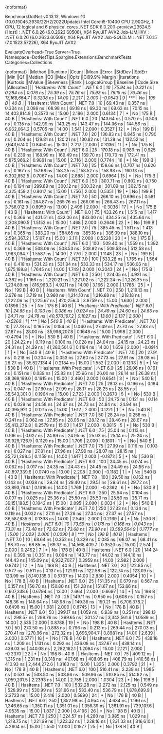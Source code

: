 {noformat}

BenchmarkDotNet v0.13.12, Windows 10 (10.0.19045.3930/22H2/2022Update)
Intel Core i5-10400 CPU 2.90GHz, 1 CPU, 12 logical and 6 physical cores
.NET SDK 8.0.200-preview.23624.5
  [Host]     : .NET 6.0.26 (6.0.2623.60508), X64 RyuJIT AVX2
  Job-IJMHXV : .NET 6.0.26 (6.0.2623.60508), X64 RyuJIT AVX2
  Job-SQLDLM : .NET 7.0.15 (7.0.1523.57226), X64 RyuJIT AVX2

EvaluateOverhead=True  Server=True  Namespace=DotNetTips.Spargine.Extensions.BenchmarkTests  
Categories=Collections  

{noformat}
||Method                     ||Runtime  ||Count ||Mean        ||Error    ||StdDev   ||StdErr   ||Min         ||Q1          ||Median      ||Q3          ||Max         ||Op/s         ||CI99.9% Margin ||Iterations ||Kurtosis ||MValue ||Skewness ||Rank ||LogicalGroup ||Baseline ||Code Size ||Allocated ||
| *'HasItems: With Count'*     | *.NET 6.0* | *10*    |    *75.94 ns* | *0.321 ns* | *0.284 ns* | *0.076 ns* |    *75.39 ns* |    *75.76 ns* |    *75.93 ns* |    *76.15 ns* |    *76.46 ns* | *13,168,664.7* |      *0.3208 ns* |      *14.00* |    *2.217* |  *2.000* |  *-0.0543* |    *9* | ***            | *No*       |     *199 B* |      *40 B* |
| 'HasItems: With Count'     | .NET 7.0 | 10    |    69.43 ns | 0.357 ns | 0.334 ns | 0.086 ns |    68.98 ns |    69.18 ns |    69.30 ns |    69.63 ns |    70.15 ns | 14,403,814.9 |      0.3573 ns |      15.00 |    2.186 |  2.000 |   0.6134 |    7 | *            | No       |     175 B |      40 B |
| 'HasItems: With Count'     | .NET 6.0 | 20    |   143.64 ns | 0.570 ns | 0.506 ns | 0.135 ns |   142.99 ns |   143.25 ns |   143.47 ns |   144.06 ns |   144.56 ns |  6,962,064.2 |      0.5705 ns |      14.00 |    1.541 |  2.000 |   0.3527 |   12 | *            | No       |     199 B |      40 B |
| 'HasItems: With Count'     | .NET 7.0 | 20    |   130.83 ns | 0.845 ns | 0.790 ns | 0.204 ns |   129.81 ns |   130.21 ns |   130.82 ns |   131.28 ns |   132.52 ns |  7,643,674.0 |      0.8450 ns |      15.00 |    2.217 |  2.000 |   0.3136 |   11 | *            | No       |     175 B |      40 B |
| 'HasItems: With Count'     | .NET 6.0 | 25    |   170.18 ns | 0.989 ns | 0.925 ns | 0.239 ns |   168.99 ns |   169.49 ns |   169.70 ns |   170.70 ns |   172.41 ns |  5,875,966.2 |      0.9891 ns |      15.00 |    2.716 |  2.000 |   0.7744 |   16 | *            | No       |     199 B |      40 B |
| 'HasItems: With Count'     | .NET 7.0 | 25    |   158.66 ns | 0.707 ns | 0.626 ns | 0.167 ns |   157.68 ns |   158.25 ns |   158.52 ns |   158.98 ns |   160.13 ns |  6,302,852.5 |      0.7067 ns |      14.00 |    2.888 |  2.000 |   0.6964 |   15 | *            | No       |     175 B |      40 B |
| 'HasItems: With Count'     | .NET 6.0 | 50    |   300.71 ns | 0.802 ns | 0.750 ns | 0.194 ns |   299.89 ns |   300.12 ns |   300.32 ns |   301.09 ns |   302.15 ns |  3,325,459.2 |      0.8017 ns |      15.00 |    1.756 |  2.000 |   0.5351 |   19 | *            | No       |     199 B |      40 B |
| 'HasItems: With Count'     | .NET 7.0 | 50    |   266.10 ns | 0.696 ns | 0.581 ns | 0.161 ns |   264.87 ns |   265.76 ns |   266.06 ns |   266.43 ns |   267.11 ns |  3,758,012.9 |      0.6959 ns |      13.00 |    2.496 |  2.000 |  -0.3036 |   17 | *            | No       |     175 B |      40 B |
| 'HasItems: With Count'     | .NET 6.0 | 75    |   433.26 ns | 1.515 ns | 1.417 ns | 0.366 ns |   431.51 ns |   432.06 ns |   433.00 ns |   434.25 ns |   435.64 ns |  2,308,090.5 |      1.5152 ns |      15.00 |    1.468 |  2.000 |   0.2646 |   22 | *            | No       |     199 B |      40 B |
| 'HasItems: With Count'     | .NET 7.0 | 75    |   385.45 ns | 1.511 ns | 1.413 ns | 0.365 ns |   383.20 ns |   384.65 ns |   385.18 ns |   386.09 ns |   388.10 ns |  2,594,367.2 |      1.5107 ns |      15.00 |    2.111 |  2.000 |   0.5228 |   20 | *            | No       |     175 B |      40 B |
| 'HasItems: With Count'     | .NET 6.0 | 100   |   509.40 ns | 1.559 ns | 1.382 ns | 0.369 ns |   508.06 ns |   508.53 ns |   508.92 ns |   509.58 ns |   512.58 ns |  1,963,094.7 |      1.5587 ns |      14.00 |    2.770 |  2.000 |   1.1148 |   23 | *            | No       |     199 B |      40 B |
| 'HasItems: With Count'     | .NET 7.0 | 100   |   533.28 ns | 1.765 ns | 1.564 ns | 0.418 ns |   531.23 ns |   531.84 ns |   533.33 ns |   534.17 ns |   536.06 ns |  1,875,189.8 |      1.7645 ns |      14.00 |    1.749 |  2.000 |   0.3043 |   24 | *            | No       |     175 B |      40 B |
| 'HasItems: With Count'     | .NET 6.0 | 250   | 1,224.05 ns | 4.921 ns | 4.362 ns | 1.166 ns | 1,220.21 ns | 1,221.02 ns | 1,222.24 ns | 1,226.35 ns | 1,234.89 ns |    816,963.3 |      4.9211 ns |      14.00 |    3.166 |  2.000 |   1.1785 |   25 | *            | No       |     199 B |      40 B |
| 'HasItems: With Count'     | .NET 7.0 | 250   | 1,219.13 ns | 3.976 ns | 3.719 ns | 0.960 ns | 1,214.10 ns | 1,216.68 ns | 1,218.18 ns | 1,222.06 ns | 1,225.67 ns |    820,256.4 |      3.9759 ns |      15.00 |    1.630 |  2.000 |   0.1896 |   25 | *            | No       |     175 B |      40 B |
| *'HasItems: With Predicate'* | *.NET 6.0* | *10*    |    *24.65 ns* | *0.103 ns* | *0.086 ns* | *0.024 ns* |    *24.49 ns* |    *24.60 ns* |    *24.65 ns* |    *24.71 ns* |    *24.78 ns* | *40,570,197.2* |      *0.1027 ns* |      *13.00* |    *2.137* |  *2.000* |  *-0.5260* |    *1* | ***            | *No*       |     *540 B* |      *40 B* |
| 'HasItems: With Predicate' | .NET 7.0 | 10    |    27.78 ns | 0.165 ns | 0.154 ns | 0.040 ns |    27.49 ns |    27.70 ns |    27.83 ns |    27.87 ns |    28.00 ns | 35,998,207.8 |      0.1648 ns |      15.00 |    1.998 |  2.000 |  -0.4794 |    5 | *            | No       |     530 B |      40 B |
| 'HasItems: With Predicate' | .NET 6.0 | 20    |    24.22 ns | 0.119 ns | 0.106 ns | 0.028 ns |    24.04 ns |    24.15 ns |    24.23 ns |    24.31 ns |    24.39 ns | 41,280,501.6 |      0.1194 ns |      14.00 |    1.659 |  2.000 |  -0.0914 |    1 | *            | No       |     540 B |      40 B |
| 'HasItems: With Predicate' | .NET 7.0 | 20    |    27.91 ns | 0.218 ns | 0.204 ns | 0.053 ns |    27.60 ns |    27.73 ns |    27.91 ns |    28.08 ns |    28.27 ns | 35,827,134.4 |      0.2184 ns |      15.00 |    1.552 |  2.000 |   0.1233 |    5 | *            | No       |     530 B |      40 B |
| 'HasItems: With Predicate' | .NET 6.0 | 25    |    26.06 ns | 0.161 ns | 0.151 ns | 0.039 ns |    25.83 ns |    25.96 ns |    26.00 ns |    26.14 ns |    26.38 ns | 38,369,169.0 |      0.1615 ns |      15.00 |    2.460 |  2.000 |   0.6541 |    3 | *            | No       |     540 B |      40 B |
| 'HasItems: With Predicate' | .NET 7.0 | 25    |    28.13 ns | 0.196 ns | 0.184 ns | 0.047 ns |    27.80 ns |    27.99 ns |    28.17 ns |    28.25 ns |    28.55 ns | 35,543,301.0 |      0.1964 ns |      15.00 |    2.723 |  2.000 |   0.2670 |    5 | *            | No       |     530 B |      40 B |
| 'HasItems: With Predicate' | .NET 6.0 | 50    |    24.75 ns | 0.121 ns | 0.114 ns | 0.029 ns |    24.58 ns |    24.67 ns |    24.73 ns |    24.84 ns |    24.94 ns | 40,395,921.0 |      0.1215 ns |      15.00 |    1.612 |  2.000 |   0.1221 |    1 | *            | No       |     540 B |      40 B |
| 'HasItems: With Predicate' | .NET 7.0 | 50    |    28.24 ns | 0.258 ns | 0.241 ns | 0.062 ns |    27.95 ns |    28.05 ns |    28.12 ns |    28.46 ns |    28.67 ns | 35,413,272.8 |      0.2579 ns |      15.00 |    1.457 |  2.000 |   0.3815 |    5 | *            | No       |     530 B |      40 B |
| 'HasItems: With Predicate' | .NET 6.0 | 75    |    25.04 ns | 0.113 ns | 0.106 ns | 0.027 ns |    24.89 ns |    24.95 ns |    25.03 ns |    25.14 ns |    25.24 ns | 39,929,726.9 |      0.1129 ns |      15.00 |    1.709 |  2.000 |   0.1801 |    1 | *            | No       |     540 B |      40 B |
| 'HasItems: With Predicate' | .NET 7.0 | 75    |    27.99 ns | 0.116 ns | 0.103 ns | 0.027 ns |    27.81 ns |    27.96 ns |    27.99 ns |    28.07 ns |    28.15 ns | 35,721,298.5 |      0.1159 ns |      14.00 |    1.917 |  2.000 |  -0.1872 |    5 | *            | No       |     530 B |      40 B |
| 'HasItems: With Predicate' | .NET 6.0 | 100   |    24.45 ns | 0.074 ns | 0.062 ns | 0.017 ns |    24.35 ns |    24.43 ns |    24.45 ns |    24.49 ns |    24.56 ns | 40,897,339.8 |      0.0740 ns |      13.00 |    2.208 |  2.000 |  -0.1182 |    1 | *            | No       |     540 B |      40 B |
| 'HasItems: With Predicate' | .NET 7.0 | 100   |    29.50 ns | 0.162 ns | 0.143 ns | 0.038 ns |    29.24 ns |    29.40 ns |    29.51 ns |    29.61 ns |    29.72 ns | 33,893,794.1 |      0.1616 ns |      14.00 |    1.768 |  2.000 |  -0.2362 |    6 | *            | No       |     530 B |      40 B |
| 'HasItems: With Predicate' | .NET 6.0 | 250   |    25.54 ns | 0.104 ns | 0.097 ns | 0.025 ns |    25.36 ns |    25.50 ns |    25.53 ns |    25.59 ns |    25.71 ns | 39,151,183.5 |      0.1042 ns |      15.00 |    2.095 |  2.000 |   0.0034 |    2 | *            | No       |     540 B |      40 B |
| 'HasItems: With Predicate' | .NET 7.0 | 250   |    27.33 ns | 0.134 ns | 0.119 ns | 0.032 ns |    27.11 ns |    27.26 ns |    27.34 ns |    27.37 ns |    27.57 ns | 36,587,635.6 |      0.1338 ns |      14.00 |    2.549 |  2.000 |   0.2169 |    4 | *            | No       |     530 B |      40 B |
| *HasItems*                   | *.NET 6.0* | *10*    |    *73.59 ns* | *0.178 ns* | *0.166 ns* | *0.043 ns* |    *73.31 ns* |    *73.48 ns* |    *73.62 ns* |    *73.68 ns* |    *73.90 ns* | *13,589,564.9* |      *0.1777 ns* |      *15.00* |    *2.029* |  *2.000* |   *0.0090* |    *8* | ***            | *No*       |     *198 B* |      *40 B* |
| HasItems                   | .NET 7.0 | 10    |    68.64 ns | 0.352 ns | 0.329 ns | 0.085 ns |    68.07 ns |    68.41 ns |    68.70 ns |    68.85 ns |    69.37 ns | 14,568,409.7 |      0.3520 ns |      15.00 |    2.574 |  2.000 |   0.2492 |    7 | *            | No       |     178 B |      40 B |
| HasItems                   | .NET 6.0 | 20    |   144.24 ns | 0.396 ns | 0.351 ns | 0.094 ns |   143.77 ns |   144.02 ns |   144.16 ns |   144.43 ns |   145.09 ns |  6,932,707.7 |      0.3959 ns |      14.00 |    2.982 |  2.000 |   0.8742 |   12 | *            | No       |     198 B |      40 B |
| HasItems                   | .NET 7.0 | 20    |   122.85 ns | 0.577 ns | 0.511 ns | 0.137 ns |   121.91 ns |   122.58 ns |   122.74 ns |   123.09 ns |   123.99 ns |  8,140,135.3 |      0.5767 ns |      14.00 |    2.830 |  2.000 |   0.4054 |   10 | *            | No       |     178 B |      40 B |
| HasItems                   | .NET 6.0 | 25    |   151.35 ns | 0.679 ns | 0.567 ns | 0.157 ns |   150.70 ns |   150.80 ns |   151.28 ns |   151.67 ns |   152.66 ns |  6,607,338.6 |      0.6794 ns |      13.00 |    2.664 |  2.000 |   0.6697 |   14 | *            | No       |     198 B |      40 B |
| HasItems                   | .NET 7.0 | 25    |   149.11 ns | 0.650 ns | 0.608 ns | 0.157 ns |   148.36 ns |   148.64 ns |   148.98 ns |   149.36 ns |   150.21 ns |  6,706,378.2 |      0.6498 ns |      15.00 |    1.981 |  2.000 |   0.6745 |   13 | *            | No       |     178 B |      40 B |
| HasItems                   | .NET 6.0 | 50    |   299.17 ns | 1.059 ns | 0.939 ns | 0.251 ns |   298.13 ns |   298.57 ns |   298.76 ns |   299.65 ns |   301.27 ns |  3,342,561.6 |      1.0589 ns |      14.00 |    2.535 |  2.000 |   0.8788 |   19 | *            | No       |     198 B |      40 B |
| HasItems                   | .NET 7.0 | 50    |   270.50 ns | 0.898 ns | 0.796 ns | 0.213 ns |   269.44 ns |   270.03 ns |   270.41 ns |   270.96 ns |   272.32 ns |  3,696,904.7 |      0.8981 ns |      14.00 |    2.639 |  2.000 |   0.5771 |   18 | *            | No       |     178 B |      40 B |
| HasItems                   | .NET 6.0 | 75    |   438.18 ns | 1.209 ns | 1.131 ns | 0.292 ns |   436.08 ns |   437.67 ns |   438.14 ns |   439.03 ns |   440.08 ns |  2,282,182.1 |      1.2094 ns |      15.00 |    2.121 |  2.000 |  -0.2370 |   22 | *            | No       |     198 B |      40 B |
| HasItems                   | .NET 7.0 | 75    |   409.12 ns | 1.316 ns | 1.231 ns | 0.318 ns |   407.68 ns |   408.05 ns |   408.79 ns |   410.58 ns |   410.93 ns |  2,444,272.6 |      1.3163 ns |      15.00 |    1.325 |  2.000 |   0.3792 |   21 | *            | No       |     178 B |      40 B |
| HasItems                   | .NET 6.0 | 100   |   510.41 ns | 2.239 ns | 1.985 ns | 0.531 ns |   508.50 ns |   508.86 ns |   509.96 ns |   510.85 ns |   514.92 ns |  1,959,201.5 |      2.2393 ns |      14.00 |    2.755 |  2.000 |   1.0304 |   23 | *            | No       |     198 B |      40 B |
| HasItems                   | .NET 7.0 | 100   |   532.28 ns | 2.272 ns | 2.125 ns | 0.549 ns |   528.99 ns |   530.99 ns |   531.66 ns |   533.40 ns |   536.79 ns |  1,878,699.9 |      2.2723 ns |      15.00 |    2.416 |  2.000 |   0.5890 |   24 | *            | No       |     178 B |      40 B |
| HasItems                   | .NET 6.0 | 250   | 1,352.98 ns | 4.954 ns | 4.634 ns | 1.196 ns | 1,346.65 ns | 1,350.11 ns | 1,351.01 ns | 1,356.39 ns | 1,361.91 ns |    739,107.6 |      4.9535 ns |      15.00 |    1.837 |  2.000 |   0.4196 |   26 | *            | No       |     198 B |      40 B |
| HasItems                   | .NET 7.0 | 250   | 1,224.57 ns | 4.260 ns | 3.985 ns | 1.029 ns | 1,218.75 ns | 1,221.99 ns | 1,223.32 ns | 1,228.16 ns | 1,231.33 ns |    816,610.1 |      4.2604 ns |      15.00 |    1.550 |  2.000 |   0.1577 |   25 | *            | No       |     178 B |      40 B |
